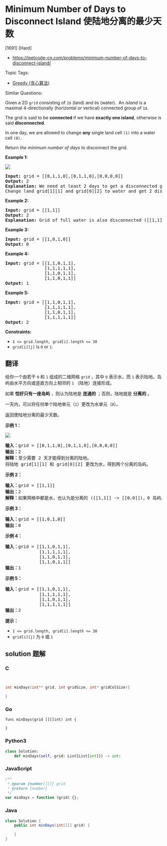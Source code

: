 # Minimum Number of Days to Disconnect Island 使陆地分离的最少天数

[1691] [Hard]

- https://leetcode-cn.com/problems/minimum-number-of-days-to-disconnect-island/

Topic Tags:

- [Greedy (贪心算法)](https://leetcode-cn.com/tag/greedy/)

Similar Questions:

Given a 2D `grid` consisting of `1`s (land) and `0`s (water).  An _island_ is a maximal 4-directionally (horizontal or vertical) connected group of `1`s.

The grid is said to be **connected** if we have **exactly one island**, otherwise is said **disconnected**.

In one day, we are allowed to change **any** single land cell `(1)` into a water cell `(0)`.

Return _the minimum number of days_ to disconnect the grid.

**Example 1:**

**![](https://assets.leetcode.com/uploads/2020/08/13/1926_island.png)**

<pre><strong>Input:</strong> grid = [[0,1,1,0],[0,1,1,0],[0,0,0,0]]
<strong>Output:</strong> 2
<strong>Explanation:</strong> We need at least 2 days to get a disconnected grid.
Change land grid[1][1] and grid[0][2] to water and get 2 disconnected island.
</pre>

**Example 2:**

<pre><strong>Input:</strong> grid = [[1,1]]
<strong>Output:</strong> 2
<strong>Explanation: </strong>Grid of full water is also disconnected ([[1,1]] -&gt; [[0,0]]), 0 islands.
</pre>

**Example 3:**

<pre><strong>Input:</strong> grid = [[1,0,1,0]]
<strong>Output:</strong> 0
</pre>

**Example 4:**

<pre><strong>Input:</strong> grid = [[1,1,0,1,1],
&nbsp;              [1,1,1,1,1],
&nbsp;              [1,1,0,1,1],
&nbsp;              [1,1,0,1,1]]
<strong>Output:</strong> 1
</pre>

**Example 5:**

<pre><strong>Input:</strong> grid = [[1,1,0,1,1],
&nbsp;              [1,1,1,1,1],
&nbsp;              [1,1,0,1,1],
&nbsp;              [1,1,1,1,1]]
<strong>Output:</strong> 2
</pre>

**Constraints:**

- `1 <= grid.length, grid[i].length <= 30`
- `grid[i][j]` is `0` or `1`.

## 翻译

给你一个由若干 `0` 和 `1` 组成的二维网格 `grid` ，其中 `0` 表示水，而 `1` 表示陆地。岛屿由水平方向或竖直方向上相邻的 `1` （陆地）连接形成。

如果 **恰好只有一座岛屿** ，则认为陆地是 **连通的** ；否则，陆地就是 **分离的** 。

一天内，可以将任何单个陆地单元（`1`）更改为水单元（`0`）。

返回使陆地分离的最少天数。

**示例 1：**

**![](https://assets.leetcode-cn.com/aliyun-lc-upload/uploads/2020/08/30/1926_island.png)**

<pre><strong>输入：</strong>grid = [[0,1,1,0],[0,1,1,0],[0,0,0,0]]
<strong>输出：</strong>2
<strong>解释：</strong>至少需要 2 天才能得到分离的陆地。
将陆地 grid[1][1] 和 grid[0][2] 更改为水，得到两个分离的岛屿。
</pre>

**示例 2：**

<pre><strong>输入：</strong>grid = [[1,1]]
<strong>输出：</strong>2
<strong>解释：</strong>如果网格中都是水，也认为是分离的 ([[1,1]] -&gt; [[0,0]])，0 岛屿。
</pre>

**示例 3：**

<pre><strong>输入：</strong>grid = [[1,0,1,0]]
<strong>输出：</strong>0
</pre>

**示例 4：**

<pre><strong>输入：</strong>grid = [[1,1,0,1,1],
&nbsp;            [1,1,1,1,1],
&nbsp;            [1,1,0,1,1],
&nbsp;            [1,1,0,1,1]]
<strong>输出：</strong>1
</pre>

**示例 5：**

<pre><strong>输入：</strong>grid = [[1,1,0,1,1],
&nbsp;            [1,1,1,1,1],
&nbsp;            [1,1,0,1,1],
&nbsp;            [1,1,1,1,1]]
<strong>输出：</strong>2
</pre>

**提示：**

- `1 <= grid.length, grid[i].length <= 30`
- `grid[i][j]` 为 `0` 或 `1`

## solution 题解

### C

```c


int minDays(int** grid, int gridSize, int* gridColSize){

}
```

### Go

```golang
func minDays(grid [][]int) int {

}
```

### Python3

```python
class Solution:
    def minDays(self, grid: List[List[int]]) -> int:
```

### JavaScript

```javascript
/**
 * @param {number[][]} grid
 * @return {number}
 */
var minDays = function (grid) {};
```

### Java

```java
class Solution {
    public int minDays(int[][] grid) {

    }
}
```
